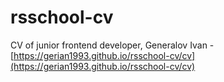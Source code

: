 # rsschool-cv


CV of junior frontend developer, Generalov Ivan - [https://gerian1993.github.io/rsschool-cv/cv](https://gerian1993.github.io/rsschool-cv/cv)